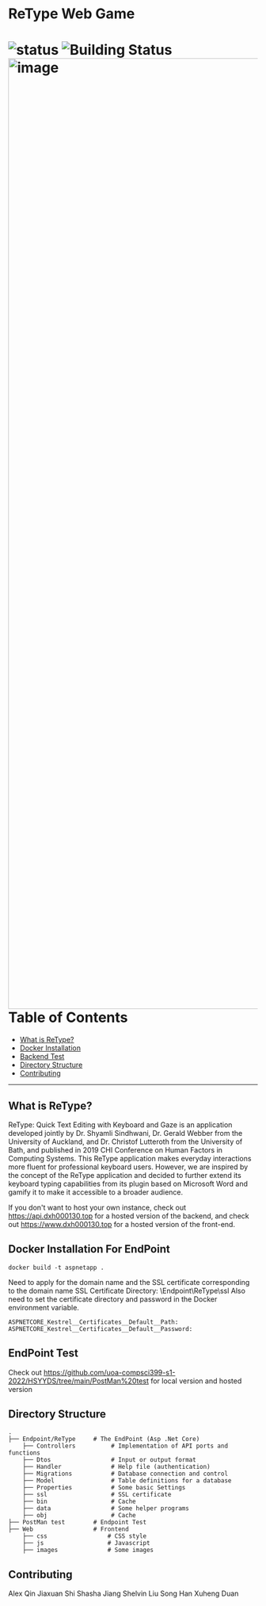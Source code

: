 # ReType Web Game

![status](https://img.shields.io/badge/Build%20and%20Test-Pass-success)
![Building Status](https://img.shields.io/badge/Status-Building-orange)
<img width="1919" alt="image" src="https://user-images.githubusercontent.com/34475380/169993603-39ad495b-5aad-40c8-93af-b369f7395061.png">
Table of Contents
=======================

* [What is ReType?](#what-is-ReType)
* [Docker Installation](#Docker-Installation-For-Endpoint)
* [Backend Test](#EndPoint-Test)
* [Directory Structure](#Directory-Structure)
* [Contributing](#Contributing)
---

What is ReType?
------
ReType: Quick Text Editing with Keyboard and Gaze is an application developed jointly by Dr. Shyamli Sindhwani, Dr. Gerald Webber from the University of Auckland, and Dr. Christof Lutteroth from the University of Bath, and published in 2019 CHI Conference on Human Factors in Computing Systems. This ReType application makes everyday interactions more fluent for professional keyboard users. However, we are inspired by the concept of the ReType application and decided to further extend its keyboard typing capabilities from its plugin based on Microsoft Word and gamify it to make it accessible to a broader audience.

If you don't want to host your own instance, check out https://api.dxh000130.top for a hosted version of the backend, and check out https://www.dxh000130.top for a hosted version of the front-end.

Docker Installation For EndPoint
------
```
docker build -t aspnetapp .
```
Need to apply for the domain name and the SSL certificate corresponding to the domain name
SSL Certificate Directory: \Endpoint\ReType\ssl
Also need to set the certificate directory and password in the Docker environment variable.
```
ASPNETCORE_Kestrel__Certificates__Default__Path:
ASPNETCORE_Kestrel__Certificates__Default__Password:
```

EndPoint Test
------
Check out https://github.com/uoa-compsci399-s1-2022/HSYYDS/tree/main/PostMan%20test for local version and hosted version

Directory Structure
------
    .
    ├── Endpoint/ReType     # The EndPoint (Asp .Net Core)
        ├── Controllers          # Implementation of API ports and functions
        ├── Dtos                 # Input or output format
        ├── Handler              # Help file (authentication)
        ├── Migrations           # Database connection and control
        ├── Model                # Table definitions for a database
        ├── Properties           # Some basic Settings
        ├── ssl                  # SSL certificate
        ├── bin                  # Cache
        ├── data                 # Some helper programs
        ├── obj                  # Cache
    ├── PostMan test        # Endpoint Test
    ├── Web                 # Frontend
        ├── css                 # CSS style
        ├── js                  # Javascript
        ├── images              # Some images
        
Contributing
------

Alex Qin
Jiaxuan Shi
Shasha Jiang
Shelvin Liu
Song Han
Xuheng Duan
